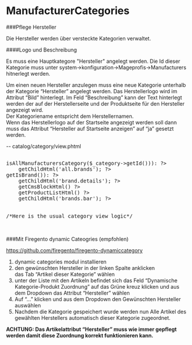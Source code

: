 # ManufacturerCategories

###Pflege Hersteller
<p>Die Hersteller werden über versteckte Kategorien verwaltet.</p>

####Logo und Beschreibung

<p>Es muss eine Hauptkategore "Hersteller" angelegt werden.
Die Id dieser Kategorie muss unter system->konfiguration->Mageprofis->Manufacturers hitnerlegt werden.
</p>

<p>Um einen neuen Hersteller anzulegen muss eine neue Kategorie unterhalb der Kategorie “Hersteller” angelegt werden. Das Herstellerlogo wird im Attribut “Bild” hinterlegt. 
Im Feld “Beschreibung” kann der Text hinterlegt werden der auf der Herstellerseite und der Produktseite für den Hersteller angezeigt wird.<br />
Der Kategoriename entspricht dem Herstellernamen.<br />
Wenn das Herstellerlogo auf der Startseite angezeigt werden soll dann muss das Attribut “Hersteller auf Startseite anzeigen” auf “ja” gesetzt werden.
</p>

-- catalog/category/view.phtml
<pre>

<?php if (Mage::helper('manufacturercategories')->isAllManufacturersCategory($_category->getId())): ?>
    <?php echo $this->getChildHtml('all.brands'); ?>
<?php elseif ($_category->getIsBrand()): ?>
    <?php echo $this->getChildHtml('brand.details'); ?>
    <?php echo $this->getCmsBlockHtml() ?>
    <?php echo $this->getProductListHtml() ?>
    <?php echo $this->getChildHtml('brands.bar'); ?>
<?php else: ?>

/*Here is the usual category view logic*/
<?php endif; ?>

</pre>
###Mit Firegento dynamic Cateogries (empfohlen)

https://github.com/firegento/firegento-dynamiccategory 

<ol>
<li>dynamic categories modul installieren </li>
<li>den gewünschten Hersteller in der linken Spalte anklicken</li>
das Tab “Artikel dieser Kategorie” wählen</li>
<li>unter der Liste mit den Artikeln befindet sich das Feld “Dynamische Kategorie-Produkt Zuordnung”
auf das Grüne kreuz klicken und aus dem Dropdown das Attribut “Hersteller” wählen</li>
<li>Auf “...” klicken und aus dem Dropdown den Gewünschten Hersteller auswählen</li>
<li>Nachdem die Kategorie gespeichert wurde werden nun Alle Artikel des gewählten Herstellers automatisch dieser Kategorie zugeordnet.</li>
</ol>
<strong>ACHTUNG: Das Artikelattribut “Hersteller” muss wie immer gepflegt werden damit diese Zuordnung korrekt funktionieren kann.</strong>

